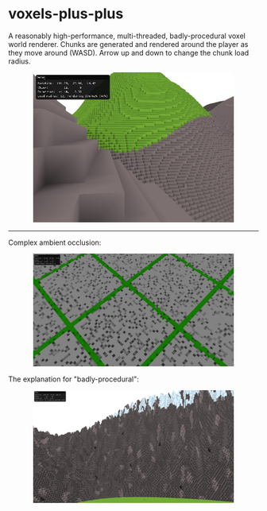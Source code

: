 # voxels-plus-plus

A reasonably high-performance, multi-threaded, badly-procedural voxel world renderer. Chunks are generated and rendered around the player as they move around (WASD). Arrow up and down to change the chunk load radius.

<p style="margin: auto; width: 80%">
    <img src=".screenshots/landscape.jpg"/>
</p>

---

Complex ambient occlusion:

<p style="margin: auto; width: 80%">
    <img src=".screenshots/ao.jpg"/>
</p>

The explanation for "badly-procedural":

<p style="margin: auto; width: 80%">
    <img src=".screenshots/generation.jpg"/>
</p>
